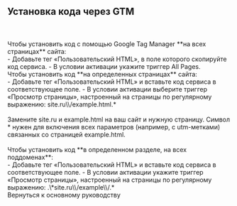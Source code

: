 ## Установка кода через GTM
<br>
<br>
Чтобы установить код с помощью Google Tag Manager **на всех страницах** сайта:

<br>
- Добавьте тег «Пользовательский HTML», в поле которого скопируйте код сервиса.
- В условии активации укажите триггер All Pages.

<br>
Чтобы установить код **на определенных страницах** сайта:

<br>
- Добавьте тег «Пользовательский HTML» и вставьте код сервиса в соответствующее поле.
- В условии активации выберите триггер «Просмотр страницы», настроенный на страницы по регулярному выражению: site.ru\\/example.html.*

<br>
<br>
<Alert>Замените site.ru и example.html на ваш сайт и нужную страницу. Символ * нужен для включения всех параметров (например, с utm-метками) связанных со страницей example.html.</Alert>
<br>
<br>
Чтобы установить код **в определенном разделе, на всех поддоменах**:

<br>
- Добавьте тег «Пользовательский HTML» и вставьте код сервиса в соответствующее поле.
- В условии активации укажите триггер «Просмотр страницы», настроенный на страницы по регулярному выражению: .\*site.ru\\/example\\/.*

<br>
<OnboardingLink to="/sites/main.txt">Вернуться к основному руководству</OnboardingLink>